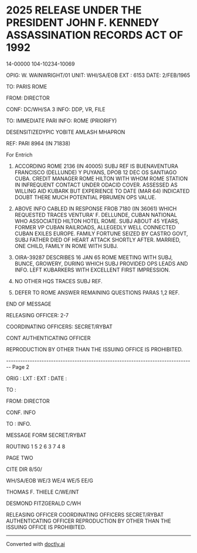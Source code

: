 # 2025 RELEASE UNDER THE PRESIDENT JOHN F. KENNEDY ASSASSINATION RECORDS ACT OF 1992

14-00000
104-10234-10069

OPIG: W. WAINWRIGHT/01
UNIT: WHI/SA/EOB
EXT : 6153
DATE: 2/FEB/1965

TO: PARIS ROME

FROM: DIRECTOR

CONF: DC/WH/SA 3 INFO: DDP, VR, FILE

TO: IMMEDIATE PARI INFO: ROME (PRIORIFY)

DESENSITIZEDYPIC YOBITE AMLASH MHAPRON

REF: PARI 8964 (IN 71838)

For Entrich

1. ACCORDING ROME 2136 (IN 40005) SUBJ REF IS BUENAVENTURA FRANCISCO (DELLUNDE) Y PUYANS, DPOB 12 DEC OS SANTIAGO CUBA. CREDIT MANAGER ROME HILTON WITH WHOM ROME STATION IN INFREQUENT CONTACT UNDER ODACID COVER. ASSESSED AS WILLING AID KUBARK BUT EXPERIENCE TO DATE (MAR 64) INDICATED DOUBT THERE MUCH POTENTIAL PBRUMEN OPS VALUE.

2. ABOVE INFO CABLED IN RESPONSE FROB 7180 (IN 36061) WHICH REQUESTED TRACES VENTURA' F. DELLUNDE, CUBAN NATIONAL WHO ASSOCIATED HILTON HOTEL ROME. SUBJ ABOUT 45 YEARS, FORMER VP CUBAN RAILROADS, ALLEGEDLY WELL CONNECTED CUBAN EXILES EUROPE. FAMILY FORTUNE SEIZED BY CASTRO GOVT, SUBJ FATHER DIED OF HEART ATTACK SHORTLY AFTER. MARRIED, ONE CHILD, FAMILY IN ROME WITH SUBJ.

3. OIRA-39287 DESCRIBES 16 JAN 65 ROME MEETING WITH SUBJ, BUNCE, GROWERY, DURING WHICH SUBJ PROVIDED OPS LEADS AND INFO. LEFT KUBARKERS WITH EXCELLENT FIRST IMPRESSION.

4. NO OTHER HQS TRACES SUBJ REF.

5. DEFER TO ROME ANSWER REMAINING QUESTIONS PARAS 1,2 REF.

END OF MESSAGE

RELEASING OFFICER: 2-7

COORDINATING OFFICERS: SECRET/RYBAT

CONT AUTHENTICATING OFFICER

REPRODUCTION BY OTHER THAN THE ISSUING OFFICE IS PROHIBITED.


-------------------------------------------------------------------------------- Page 2

ORIG :
LXT :
EXT :
DATE :

TO :

FROM: DIRECTOR

CONF.
INFO

TO :
INFO.

MESSAGE FORM
SECRET/RYBAT

ROUTING
1
5
2
6
3
7
4
8

PAGE TWO

CITE DIR
8/50/

WH/SA/EOB
WE/3
WE/4
WE/5
EE/G


THOMAS F. THIELE
C/WE/INT

DESMOND FITZGERALD
C/WH

RELEASING OFFICER
COORDINATING OFFICERS
SECRET/RYBAT
AUTHENTICATING OFFICER
REPRODUCTION BY OTHER THAN THE ISSUING OFFICE IS PROHIBITED.


---
Converted with [doctly.ai](https://doctly.ai)